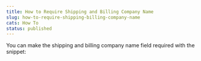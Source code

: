 ```yaml
---
title: How to Require Shipping and Billing Company Name
slug: how-to-require-shipping-billing-company-name
cats: How To
status: published
---
```



  <p>
    You can make the shipping and billing company name field required with the snippet: 
    <script src="https://gist.github.com/EldonYoder/598b8cf16f5cb9a5fd18ef0eff5a8a4a.js" type="text/javascript"></script>
  </p>
